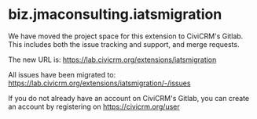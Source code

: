 # biz.jmaconsulting.iatsmigration

We have moved the project space for this extension to CiviCRM's Gitlab.
This includes both the issue tracking and support, and merge requests.

The new URL is: https://lab.civicrm.org/extensions/iatsmigration

All issues have been migrated to: https://lab.civicrm.org/extensions/iatsmigration/-/issues

If you do not already have an account on CiviCRM's Gitlab, you can create an account by registering on https://civicrm.org/user

